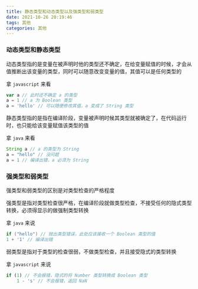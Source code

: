 ```yaml
---
title: 静态类型和动态类型以及强类型和弱类型
date: 2021-10-26 20:19:46
tags: 其他
categories: 其他
---
```


### 动态类型和静态类型

动态类型指的是变量在被声明时他的类型还不确定，在给变量赋值的时候，才会从值推断出该变量的类型，同时可以随意改变变量的值，其值可以是任何类型的

拿 `javascript` 来看

```javascript
var a // 此时还不确定 a 的类型
a = 1 // a 为 Boolean 类型
a = 'hello' // 可以随便修改其值，a 变成了 String 类型
```

静态类型指的是指在编译阶段，变量被声明时候其类型就被确定了，在代码运行时，也只能给该变量赋值该类型的值

拿 `java` 来看

```java
String a // a 的类型为 String
a = "hello" // 没问题
a = 1 // 编译出错，a 必须为 String
```

### 强类型和弱类型

强类型和弱类型的区别是对类型检查的严格程度

强类型是指对类型检查很严格，在编译阶段就做类型检查，不接受任何的隐式类型转换，必须得显示的做强制类型转换

拿 `java` 来说

```java
if ("hello") // 抛出类型错误，此处应该接收一个 Boolean 类型的值
1 + '1' // 编译出错
```

弱类型是指对于类型的检查很弱，不做类型检查，并且接受隐式的类型转换

拿 `javascript` 来说

```javascript
if (1) // 不会报错，隐式的将 Number 类型转换成 Boolean 类型
    1 - 's' // 不会报错，返回 NaN
```



